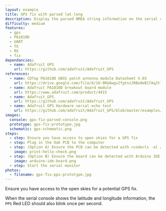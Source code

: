 ```yaml
---
layout: example
title: GPS fix with parsed lat-long
description: Display the parsed NMEA string information on the serial console after a successful GPS fix
difficulty: medium
features:
  - gps
  - PA1010D
  - UART
  - TX
  - RX
  - fix
dependancies:
  - name: Adafruit GPS
    url: https://github.com/adafruit/Adafruit_GPS
references:
  - name: CDTop PA1010D GNSS patch antenna module Datasheet V.03
    url: https://drive.google.com/file/d/1O-9RGAwgs2fgtnzJRBa9eB1fAqJt7n_k/view
  - name: Adafruit PA1010D breakout board module
    url: https://www.adafruit.com/product/4415
  - name: Adafruit_GPS
    url: https://github.com/adafruit/Adafruit_GPS
  - name: Adafruit GPS Hardware serial echo test
    url: https://github.com/adafruit/Adafruit_GPS/blob/master/examples/GPS_HardwareSerial_EchoTest/GPS_HardwareSerial_EchoTest.ino
images:
  console: gps-fix-parsed-console.png
  prototype: gps-fix-prototype.jpg
  schematic: gps-schematic.png
steps:
  - step: Ensure you have access to open skies for a GPS fix
  - step: Plug in the Oak PCB to the computer
  - step: (Option A) Ensure the PCB can be detected with <code>ls -al /dev/cu.usbmodem</code> and <code>arduino-cli board list</code>. Run <code>make</code> to compile and upload the code to the board.
    image: print-hello-check.png
  - step: (Option B) Ensure the board can be detected with Arduino IDE. Compile and upload the code to the board.
    image: arduino-ide-board.png
  - step: Start the serial monitor
photos:
  - filename: gps-fix-pps-prototype.jpg
---
```


Ensure you have access to the open skies for a potential GPS fix.

When the serial console shows the latitude and longitude information, the `PPS` Red LED should also blink once per second.
